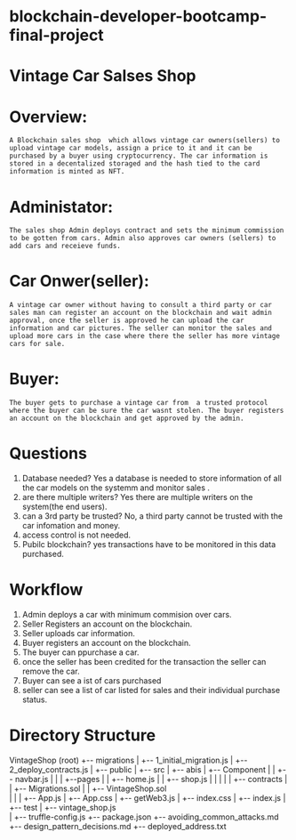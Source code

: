 # blockchain-developer-bootcamp-final-project
#  Vintage Car Salses Shop
#  Overview:
    A Blockchain sales shop  which allows vintage car owners(sellers) to upload vintage car models, assign a price to it and it can be purchased by a buyer using cryptocurrency. The car information is stored in a decentalized storaged and the hash tied to the card information is minted as NFT.

# Administator:
    The sales shop Admin deploys contract and sets the minimum commission to be gotten from cars. Admin also approves car owners (sellers) to add cars and receieve funds.

# Car Onwer(seller):
    A vintage car owner without having to consult a third party or car sales man can register an account on the blockchain and wait admin approval, once the seller is approved he can upload the car information and car pictures. The seller can monitor the sales and upload more cars in the case where there the seller has more vintage cars for sale.


# Buyer:
    The buyer gets to purchase a vintage car from  a trusted protocol where the buyer can be sure the car wasnt stolen. The buyer registers an account on the blockchain and get approved by the admin.

# Questions
1. Database needed?
Yes a database is needed to store information of all the car models on the systemm and monitor sales .
2. are there multiple writers?
Yes there are multiple writers on the system(the end users).
3. can a 3rd party be trusted?
No, a third party cannot be trusted with the car infomation and money.
4. access control is not needed.
5. Pubilc blockchain?
yes transactions have to be monitored in this data purchased.

# Workflow
1. Admin deploys a car with minimum commision over cars.
2. Seller Registers an account on the blockchain.
3. Seller uploads car information.
4. Buyer registers an account on the blockchain.
5. The buyer can ppurchase a car.
6. once the seller has been credited for the transaction the seller can      remove the car.
7. Buyer can see a ist of cars purchased
8. seller can see a list of car listed for sales and their individual purchase status.

# Directory Structure
VintageShop (root)
+-- migrations
|   +-- 1_initial_migration.js
|   +-- 2_deploy_contracts.js 
|
+-- public
|
+-- src
|   +-- abis
|   +-- Component
|   |   +-- navbar.js
|   |
|   +--pages
|   |  +-- home.js
|   |  +-- shop.js
|   |
|   |
|   +-- contracts
|   |   +-- Migrations.sol
|   |   +-- VintageShop.sol    
|   |
|   +-- App.js
|   +-- App.css
|   +-- getWeb3.js
|   +-- index.css
|   +-- index.js
|
+-- test
|   +-- vintage_shop.js    
|
+-- truffle-config.js
+-- package.json
+-- avoiding_common_attacks.md
+-- design_pattern_decisions.md
+-- deployed_address.txt

